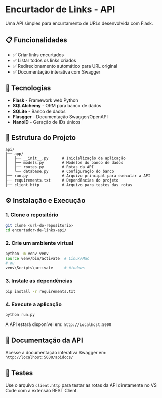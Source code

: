 # Encurtador de Links - API

Uma API simples para encurtamento de URLs desenvolvida com Flask.

## 📋 Funcionalidades

- ✅ Criar links encurtados
- ✅ Listar todos os links criados
- ✅ Redirecionamento automático para URL original
- ✅ Documentação interativa com Swagger

## 🚀 Tecnologias

- **Flask** - Framework web Python
- **SQLAlchemy** - ORM para banco de dados
- **SQLite** - Banco de dados
- **Flasgger** - Documentação Swagger/OpenAPI
- **NanoID** - Geração de IDs únicos

## 📁 Estrutura do Projeto

```
api/
├── app/
│   ├── __init__.py      # Inicialização da aplicação
│   ├── models.py        # Modelos do banco de dados
│   ├── routes.py        # Rotas da API
│   └── database.py      # Configuração do banco
├── run.py               # Arquivo principal para executar a API
├── requirements.txt     # Dependências do projeto
├── client.http          # Arquivo para testes das rotas
```

## ⚙️ Instalação e Execução

### 1. Clone o repositório
```bash
git clone <url-do-repositorio>
cd encurtador-de-links-api/
```

### 2. Crie um ambiente virtual
```bash
python -m venv venv
source venv/bin/activate  # Linux/Mac
# ou
venv\Scripts\activate     # Windows
```

### 3. Instale as dependências
```bash
pip install -r requirements.txt
```

### 4. Execute a aplicação
```bash
python run.py
```

A API estará disponível em: `http://localhost:5000`

## 📖 Documentação da API

Acesse a documentação interativa Swagger em: `http://localhost:5000/apidocs/`

## 🧪 Testes

Use o arquivo `client.http` para testar as rotas da API diretamente no VS Code com a extensão REST Client.